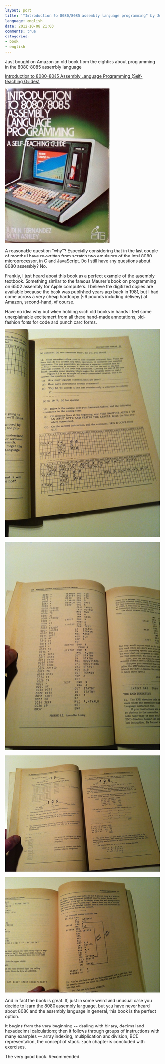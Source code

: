 ```yaml
---
layout: post
title: '"Introduction to 8080/8085 assembly language programming" by Judi Fernandez and Ruth Ashley'
language: english
date: 2012-10-08 21:03
comments: true
categories: 
- book
- english
---
```

Just bought on Amazon an old book from the eighties about programming in the
8080-8085 assembly language.

<a href="http://www.amazon.co.uk/gp/product/0471080098/ref=as_li_qf_sp_asin_tl?ie=UTF8&amp;camp=1634&amp;creative=6738&amp;creativeASIN=0471080098&amp;linkCode=as2&amp;tag=prodiy-21">Introduction to 8080-8085 Assembly Language Programming (Self-teaching Guides)</a><img src="http://www.assoc-amazon.co.uk/e/ir?t=prodiy-21&amp;l=as2&amp;o=2&amp;a=0471080098" width="1" height="1" border="0" alt="" style="border:none !important; margin:0px !important;" />

![](/images/covers/english/introduction-to-8080-8085-assembly-language-programming.jpg)

A reasonable question "why"? Especially considering that in the last couple
of months I have re-written from scratch two emulators of the Intel 8080
microprocessor, in C and JavaScript. Do I still have any questions about
8080 assembly? No.

Frankly, I just heard about this book as a perfect example of the
assembly textbook. Something similar to the famous Maurer's book on 
programming on 6502 assembly for Apple computers. I believe the digitized 
copies are available because the book was published years ago back in 1981,
but I had come across a very cheap hardcopy (~6 pounds including delivery) at 
Amazon, second-hand, of course.

Have no idea why but when holding such old books in hands I feel some
unexplainable excitement from all these hand-made annotations, old-fashion
fonts for code and punch card forms. 

![](/images/blog/book/introduction-to-8080-8085-assmebly-language-programming/IMG_1069.JPG)

![](/images/blog/book/introduction-to-8080-8085-assmebly-language-programming/IMG_1070.JPG)

![](/images/blog/book/introduction-to-8080-8085-assmebly-language-programming/IMG_1071.JPG)

![](/images/blog/book/introduction-to-8080-8085-assmebly-language-programming/IMG_1072.JPG)

And in fact the book is great. If, just in some weird and unusual case you
decide to learn the 8080 assembly language, but you have never heard about
8080 and the assembly language in general, this book is the perfect option.

It begins from the very beginning -- dealing with binary, decimal and
hexadecimal calculations; then it follows through groups of instructions
with many examples -- array indexing, multiplication and division,
BCD representation, the concept of stack. Each chapter is concluded with
exercises.  

The very good book. Recommended.
